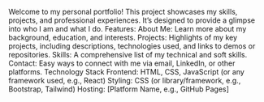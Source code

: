 Welcome to my personal portfolio! This project showcases my skills, projects, and professional experiences. It’s designed to provide a glimpse into who I am and what I do.
Features:
About Me: Learn more about my background, education, and interests.
Projects: Highlights of my key projects, including descriptions, technologies used, and links to demos or repositories.
Skills: A comprehensive list of my technical and soft skills.
Contact: Easy ways to connect with me via email, LinkedIn, or other platforms.
Technology Stack
Frontend: HTML, CSS, JavaScript (or any framework used, e.g., React)
Styling: CSS (or library/framework, e.g., Bootstrap, Tailwind)
Hosting: [Platform Name, e.g., GitHub Pages]
